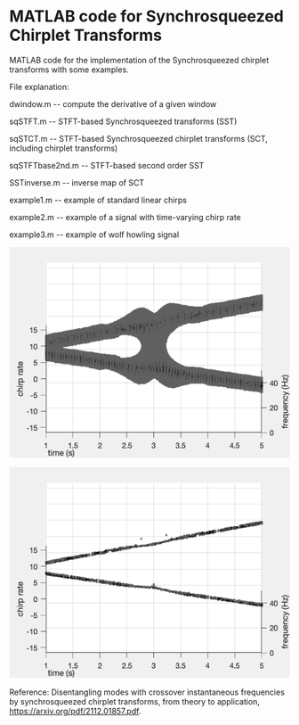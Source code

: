 # MATLAB code for Synchrosqueezed Chirplet Transforms
MATLAB code for the implementation of the Synchrosqueezed chirplet transforms with some examples.

File explanation:

dwindow.m -- compute the derivative of a given window

sqSTFT.m -- STFT-based Synchrosqueezed transforms (SST)

sqSTCT.m -- STFT-based Synchrosqueezed chirplet transforms (SCT, including chirplet transforms)

sqSTFTbase2nd.m -- STFT-based second order SST

SSTinverse.m -- inverse map of SCT

example1.m -- example of standard linear chirps

example2.m -- example of a signal with time-varying chirp rate

example3.m -- example of wolf howling signal

![test](./example1-CT3Dview.gif)

![test](./example1-SCT3Dview.gif)

Reference: Disentangling modes with crossover instantaneous frequencies by synchrosqueezed chirplet transforms, from theory to application, https://arxiv.org/pdf/2112.01857.pdf.
